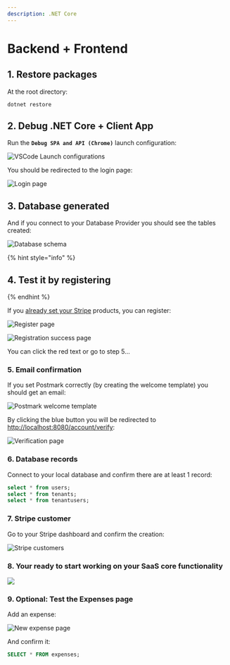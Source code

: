 ```yaml
---
description: .NET Core
---
```


# Backend + Frontend

## 1. Restore packages

At the root directory:

```text
dotnet restore
```

## 2. Debug .NET Core + Client App

Run the **`Debug SPA and API (Chrome)`** launch configuration:

![VSCode Launch configurations](../../.gitbook/assets/screen-shot-2020-08-24-at-0.52.24.png)

You should be redirected to the login page:

![Login page](../../.gitbook/assets/screen-shot-2020-08-24-at-1.02.54.png)

## 3. Database generated

And if you connect to your Database Provider you should see the tables created:

![Database schema](../../.gitbook/assets/screen-shot-2020-08-24-at-1.03.51.png)

{% hint style="info" %}
## 4. Test it by registering
{% endhint %}

If you [already set your Stripe](../../other/integrations/stripe/creating-subscriptions.md) products, you can register:

![Register page](../../.gitbook/assets/screen-shot-2020-08-24-at-1.19.36.png)

![Registration success page](../../.gitbook/assets/screen-shot-2020-08-24-at-1.21.39.png)

You can click the red text or go to step 5...

### 5. Email confirmation

If you set Postmark correctly \(by creating the welcome template\) you should get an email:

![Postmark welcome template](../../.gitbook/assets/screen-shot-2020-08-24-at-1.22.54.png)

By clicking the blue button you will be redirected to [http://localhost:8080/account/verify](http://localhost:8080/account/verify):

![Verification page](../../.gitbook/assets/screen-shot-2020-08-24-at-1.27.31.png)

### 6. Database records

Connect to your local database and confirm there are at least 1 record:

```sql
select * from users;
select * from tenants;
select * from tenantusers;
```

### 7. Stripe customer

Go to your Stripe dashboard and confirm the creation:

![Stripe customers](../../.gitbook/assets/screen-shot-2020-08-24-at-1.25.43.png)

### 8. Your ready to start working on your SaaS core functionality

![](../../.gitbook/assets/screen-shot-2020-08-24-at-1.28.58.png)

### 9. Optional: Test the Expenses page

Add an expense:

![New expense page](../../.gitbook/assets/screen-shot-2020-08-24-at-1.31.06.png)

And confirm it:

```sql
SELECT * FROM expenses;
```

